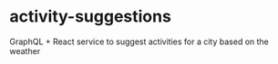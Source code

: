 # activity-suggestions
GraphQL + React service to suggest activities for a city based on the weather
